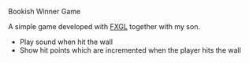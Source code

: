 Bookish Winner Game

A simple game developed with [FXGL](https://github.com/AlmasB/FXGL) together with my son.

- Play sound when hit the wall
- Show hit points which are incremented when the player hits the wall
